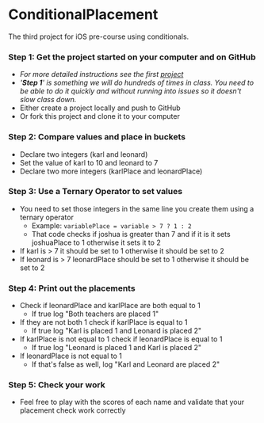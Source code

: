 ConditionalPlacement
====================

The third project for iOS pre-course using conditionals.

### Step 1: Get the project started on your computer and on GitHub
- *For more detailed instructions see the first [project](https://github.com/DevMountain/AGoodStart.git)*
- *'**Step 1**' is something we will do hundreds of times in class. You need to be able to do it quickly and without running into issues so it doesn't slow class down.*
- Either create a project locally and push to GitHub
- Or fork this project and clone it to your computer

### Step 2: Compare values and place in buckets
- Declare two integers (karl and leonard) 
- Set the value of karl to 10 and leonard to 7
- Declare two more integers (karlPlace and leonardPlace)

### Step 3: Use a Ternary Operator to set values
- You need to set those integers in the same line you create them using a ternary operator
  - Example: ``` variablePlace = variable > 7 ? 1 : 2 ```
  - That code checks if joshua is greater than 7 and if it is it sets joshuaPlace to 1 otherwise it sets it to 2
- If karl is > 7 it should be set to 1 otherwise it should be set to 2
- If leonard is > 7 leonardPlace should be set to 1 otherwise it should be set to 2

### Step 4: Print out the placements
- Check if leonardPlace and karlPlace are both equal to 1
  - If true log "Both teachers are placed 1"
- If they are not both 1 check if karlPlace is equal to 1
  - If true log "Karl is placed 1 and Leonard is placed 2"
- If karlPlace is not equal to 1 check if leonardPlace is equal to 1
  - If true log "Leonard is placed 1 and Karl is placed 2"
- If leonardPlace is not equal to 1
  - If that's false as well, log "Karl and Leonard are placed 2" 

### Step 5: Check your work
- Feel free to play with the scores of each name and validate that your placement check work correctly
